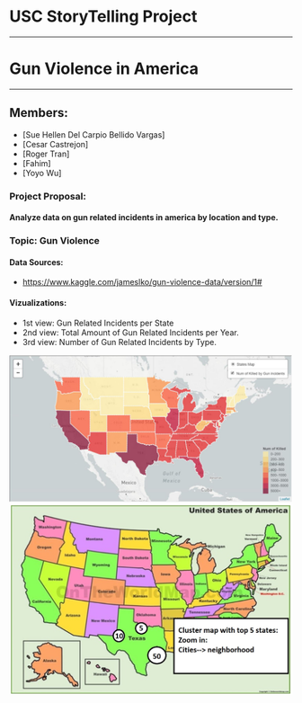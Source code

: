 # USC StoryTelling Project
***
# Gun Violence in America
***
## Members:
* [Sue Hellen Del Carpio Bellido Vargas]
* [Cesar Castrejon]
* [Roger Tran]
* [Fahim]
* [Yoyo Wu]

### Project Proposal: 
#### Analyze data on gun related incidents in america by location and type.

### Topic: Gun Violence

#### Data Sources: 
* https://www.kaggle.com/jameslko/gun-violence-data/version/1#

#### Vizualizations: 
* 1st view: Gun Related Incidents per State
* 2nd view: Total Amount of Gun Related Incidents per Year.
* 3rd view: Number of Gun Related Incidents by Type.

![2-BasicMap](images/states_map.jpg)
![2-BasicMap2](map2.jpg)
